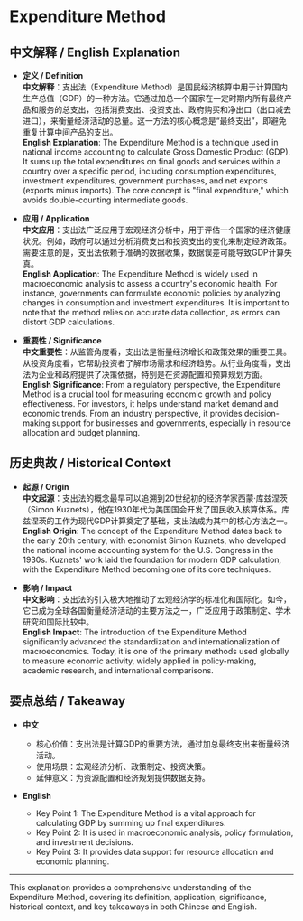 # Expenditure Method

## 中文解释 / English Explanation

* **定义 / Definition**  
  **中文解释**：支出法（Expenditure Method）是国民经济核算中用于计算国内生产总值（GDP）的一种方法。它通过加总一个国家在一定时期内所有最终产品和服务的总支出，包括消费支出、投资支出、政府购买和净出口（出口减去进口），来衡量经济活动的总量。这一方法的核心概念是“最终支出”，即避免重复计算中间产品的支出。  
  **English Explanation**: The Expenditure Method is a technique used in national income accounting to calculate Gross Domestic Product (GDP). It sums up the total expenditures on final goods and services within a country over a specific period, including consumption expenditures, investment expenditures, government purchases, and net exports (exports minus imports). The core concept is "final expenditure," which avoids double-counting intermediate goods.

* **应用 / Application**  
  **中文应用**：支出法广泛应用于宏观经济分析中，用于评估一个国家的经济健康状况。例如，政府可以通过分析消费支出和投资支出的变化来制定经济政策。需要注意的是，支出法依赖于准确的数据收集，数据误差可能导致GDP计算失真。  
  **English Application**: The Expenditure Method is widely used in macroeconomic analysis to assess a country's economic health. For instance, governments can formulate economic policies by analyzing changes in consumption and investment expenditures. It is important to note that the method relies on accurate data collection, as errors can distort GDP calculations.

* **重要性 / Significance**  
  **中文重要性**：从监管角度看，支出法是衡量经济增长和政策效果的重要工具。从投资角度看，它帮助投资者了解市场需求和经济趋势。从行业角度看，支出法为企业和政府提供了决策依据，特别是在资源配置和预算规划方面。  
  **English Significance**: From a regulatory perspective, the Expenditure Method is a crucial tool for measuring economic growth and policy effectiveness. For investors, it helps understand market demand and economic trends. From an industry perspective, it provides decision-making support for businesses and governments, especially in resource allocation and budget planning.

## 历史典故 / Historical Context

* **起源 / Origin**  
  **中文起源**：支出法的概念最早可以追溯到20世纪初的经济学家西蒙·库兹涅茨（Simon Kuznets），他在1930年代为美国国会开发了国民收入核算体系。库兹涅茨的工作为现代GDP计算奠定了基础，支出法成为其中的核心方法之一。  
  **English Origin**: The concept of the Expenditure Method dates back to the early 20th century, with economist Simon Kuznets, who developed the national income accounting system for the U.S. Congress in the 1930s. Kuznets' work laid the foundation for modern GDP calculation, with the Expenditure Method becoming one of its core techniques.

* **影响 / Impact**  
  **中文影响**：支出法的引入极大地推动了宏观经济学的标准化和国际化。如今，它已成为全球各国衡量经济活动的主要方法之一，广泛应用于政策制定、学术研究和国际比较中。  
  **English Impact**: The introduction of the Expenditure Method significantly advanced the standardization and internationalization of macroeconomics. Today, it is one of the primary methods used globally to measure economic activity, widely applied in policy-making, academic research, and international comparisons.

## 要点总结 / Takeaway

* **中文**  
  - 核心价值：支出法是计算GDP的重要方法，通过加总最终支出来衡量经济活动。  
  - 使用场景：宏观经济分析、政策制定、投资决策。  
  - 延伸意义：为资源配置和经济规划提供数据支持。

* **English**  
  - Key Point 1: The Expenditure Method is a vital approach for calculating GDP by summing up final expenditures.  
  - Key Point 2: It is used in macroeconomic analysis, policy formulation, and investment decisions.  
  - Key Point 3: It provides data support for resource allocation and economic planning.

---

This explanation provides a comprehensive understanding of the Expenditure Method, covering its definition, application, significance, historical context, and key takeaways in both Chinese and English.
